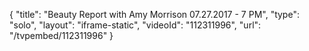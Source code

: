 {
    "title": "Beauty Report with Amy Morrison 07.27.2017 - 7 PM",
    "type": "solo",
    "layout": "iframe-static",
    "videoId": "112311996",
    "url": "\/tvpembed\/112311996"
}